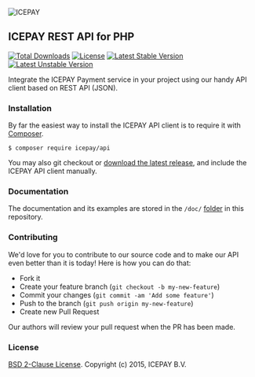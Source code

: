 ![ICEPAY](https://camo.githubusercontent.com/49043ebb42bd9b98941d6013761d4aadcd33f14f/68747470733a2f2f6963657061792e636f6d2f6e6c2f77702d636f6e74656e742f7468656d65732f6963657061792f696d616765732f6865616465722f6c6f676f2e737667)

## ICEPAY REST API for PHP

[![Total Downloads](https://poser.pugx.org/icepay/api/downloads.svg)](https://packagist.org/packages/icepay/api)
[![License](https://poser.pugx.org/icepay/api/license.svg)](https://packagist.org/packages/icepay/api)
[![Latest Stable Version](https://poser.pugx.org/icepay/api/v/stable.svg)](https://packagist.org/packages/icepay/api)
[![Latest Unstable Version](https://poser.pugx.org/icepay/api/v/unstable.svg)](https://packagist.org/packages/icepay/api)

Integrate the ICEPAY Payment service in your project using our handy API client based on REST API (JSON).

### Installation

By far the easiest way to install the ICEPAY API client is to require it with [Composer](http://getcomposer.org/doc/00-intro.md).

	$ composer require icepay/api

You may also git checkout or [download the latest release](https://github.com/icepay/API/releases), and include the ICEPAY API client manually.

### Documentation

The documentation and its examples are stored in the `/doc/` [folder](https://github.com/icepay/API/tree/master/doc) in this repository.

### Contributing

We'd love for you to contribute to our source code and to make our API even better than it is today! Here is how you can do that:

* Fork it
* Create your feature branch (`git checkout -b my-new-feature`)
* Commit your changes (`git commit -am 'Add some feature'`)
* Push to the branch (`git push origin my-new-feature`)
* Create new Pull Request

Our authors will review your pull request when the PR has been made.

### License

[BSD 2-Clause License](https://github.com/icepay/API/blob/master/LICENSE).
Copyright (c) 2015, ICEPAY B.V.

